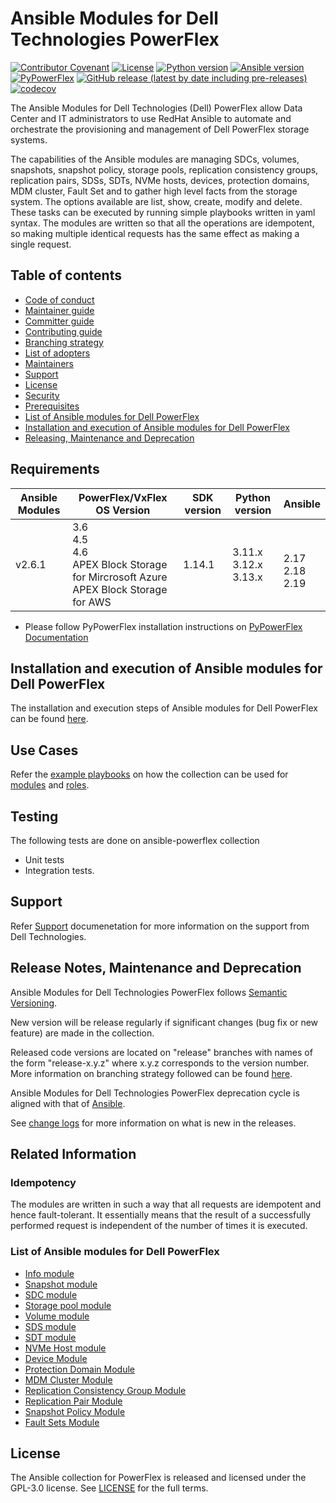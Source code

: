 # Ansible Modules for Dell Technologies PowerFlex

[![Contributor Covenant](https://img.shields.io/badge/Contributor%20Covenant-v2.0%20adopted-ff69b4.svg)](https://github.com/dell/ansible-powerflex/blob/main/docs/CODE_OF_CONDUCT.md)
[![License](https://img.shields.io/github/license/dell/ansible-powerflex)](https://github.com/dell/ansible-powerflex/blob/main/LICENSE)
[![Python version](https://img.shields.io/badge/python-3.10+-blue.svg)](https://www.python.org/downloads/)
[![Ansible version](https://img.shields.io/badge/ansible-2.16+-blue.svg)](https://pypi.org/project/ansible/)
[![PyPowerFlex](https://img.shields.io/github/v/release/dell/python-powerflex?include_prereleases&label=PyPowerFlex&style=flat-square)](https://github.com/dell/python-powerflex/releases)
[![GitHub release (latest by date including pre-releases)](https://img.shields.io/github/v/release/dell/ansible-powerflex?include_prereleases&label=latest&style=flat-square)](https://github.com/dell/ansible-powerflex/releases)
[![codecov](https://codecov.io/gh/dell/ansible-powerflex/branch/main/graph/badge.svg)](https://app.codecov.io/gh/dell/ansible-powerflex)

The Ansible Modules for Dell Technologies (Dell) PowerFlex allow Data Center and IT administrators to use RedHat Ansible to automate and orchestrate the provisioning and management of Dell PowerFlex storage systems.

The capabilities of the Ansible modules are managing SDCs, volumes, snapshots, snapshot policy, storage pools, replication consistency groups, replication pairs, SDSs, SDTs, NVMe hosts, devices, protection domains, MDM cluster, Fault Set and to gather high level facts from the storage system. The options available are list, show, create, modify and delete. These tasks can be executed by running simple playbooks written in yaml syntax. The modules are written so that all the operations are idempotent, so making multiple identical requests has the same effect as making a single request.

## Table of contents

* [Code of conduct](https://github.com/dell/ansible-powerflex/blob/main/docs/CODE_OF_CONDUCT.md)
* [Maintainer guide](https://github.com/dell/ansible-powerflex/blob/main/docs/MAINTAINER_GUIDE.md)
* [Committer guide](https://github.com/dell/ansible-powerflex/blob/main/docs/COMMITTER_GUIDE.md)
* [Contributing guide](https://github.com/dell/ansible-powerflex/blob/main/docs/CONTRIBUTING.md)
* [Branching strategy](https://github.com/dell/ansible-powerflex/blob/main/docs/BRANCHING.md)
* [List of adopters](https://github.com/dell/ansible-powerflex/blob/main/docs/ADOPTERS.md)
* [Maintainers](https://github.com/dell/ansible-powerflex/blob/main/docs/MAINTAINERS.md)
* [Support](https://github.com/dell/ansible-powerflex/blob/main/docs/SUPPORT.md)
* [License](#license)
* [Security](https://github.com/dell/ansible-powerflex/blob/main/docs/SECURITY.md)
* [Prerequisites](#prerequisites)
* [List of Ansible modules for Dell PowerFlex](#list-of-ansible-modules-for-dell-powerflex)
* [Installation and execution of Ansible modules for Dell PowerFlex](#installation-and-execution-of-ansible-modules-for-dell-powerflex)
* [Releasing, Maintenance and Deprecation](#releasing-maintenance-and-deprecation)



## Requirements

| **Ansible Modules** | **PowerFlex/VxFlex OS Version** | **SDK version** | **Python version** | **Ansible**              |
|---------------------|-----------------------|-------|--------------------|--------------------------|
| v2.6.1 |3.6 <br> 4.5 <br> 4.6 <br> APEX Block Storage for Mircrosoft Azure <br> APEX Block Storage for AWS | 1.14.1 | 3.11.x <br> 3.12.x <br> 3.13.x | <br> 2.17 <br> 2.18 <br> 2.19 |

  * Please follow PyPowerFlex installation instructions on [PyPowerFlex Documentation](https://github.com/dell/python-powerflex)

## Installation and execution of Ansible modules for Dell PowerFlex
The installation and execution steps of Ansible modules for Dell PowerFlex can be found [here](https://github.com/dell/ansible-powerflex/blob/main/docs/INSTALLATION.md).

## Use Cases
Refer the [example playbooks](https://github.com/dell/ansible-powerflex/tree/main/playbooks) on how the collection can be used for [modules](https://github.com/dell/ansible-powerflex/tree/main/playbooks/modules) and [roles](https://github.com/dell/ansible-powerflex/tree/main/playbooks/roles). 

## Testing
The following tests are done on ansible-powerflex collection
- Unit tests
- Integration tests.

## Support
Refer [Support](https://github.com/dell/ansible-powerflex/blob/main/docs/SUPPORT.md) documenetation for more information on the support from Dell Technologies.

## Release Notes, Maintenance and Deprecation
Ansible Modules for Dell Technologies PowerFlex follows [Semantic Versioning](https://semver.org/).

New version will be release regularly if significant changes (bug fix or new feature) are made in the collection.

Released code versions are located on "release" branches with names of the form "release-x.y.z" where x.y.z corresponds to the version number. More information on branching strategy followed can be found [here](https://github.com/dell/ansible-powerflex/blob/main/docs/BRANCHING.md).

Ansible Modules for Dell Technologies PowerFlex deprecation cycle is aligned with that of [Ansible](https://docs.ansible.com/ansible/latest/dev_guide/module_lifecycle.html).

See [change logs](https://github.com/dell/ansible-powerflex/blob/main/CHANGELOG.rst) for more information on what is new in the releases.

## Related Information

### Idempotency
The modules are written in such a way that all requests are idempotent and hence fault-tolerant. It essentially means that the result of a successfully performed request is independent of the number of times it is executed.

### List of Ansible modules for Dell PowerFlex
  * [Info module](https://github.com/dell/ansible-powerflex/blob/main/docs/modules/info.rst)
  * [Snapshot module](https://github.com/dell/ansible-powerflex/blob/main/docs/modules/snapshot.rst)
  * [SDC module](https://github.com/dell/ansible-powerflex/blob/main/docs/modules/sdc.rst)
  * [Storage pool module](https://github.com/dell/ansible-powerflex/blob/main/docs/modules/storagepool.rst)
  * [Volume module](https://github.com/dell/ansible-powerflex/blob/main/docs/modules/volume.rst)
  * [SDS module](https://github.com/dell/ansible-powerflex/blob/main/docs/modules/sds.rst)
  * [SDT module](https://github.com/dell/ansible-powerflex/blob/main/docs/modules/sdt.rst)
  * [NVMe Host module](https://github.com/dell/ansible-powerflex/blob/main/docs/modules/nvme_host.rst)
  * [Device Module](https://github.com/dell/ansible-powerflex/blob/main/docs/modules/device.rst)
  * [Protection Domain Module](https://github.com/dell/ansible-powerflex/blob/main/docs/modules/protection_domain.rst)
  * [MDM Cluster Module](https://github.com/dell/ansible-powerflex/blob/main/docs/modules/mdm_cluster.rst)
  * [Replication Consistency Group Module](https://github.com/dell/ansible-powerflex/blob/main/docs/modules/replication_consistency_group.rst)
  * [Replication Pair Module](https://github.com/dell/ansible-powerflex/blob/main/docs/modules/replication_pair.rst)
  * [Snapshot Policy Module](https://github.com/dell/ansible-powerflex/blob/main/docs/modules/snapshot_policy.rst)
  * [Fault Sets Module](https://github.com/dell/ansible-powerflex/blob/main/docs/modules/fault_set.rst)


## License
The Ansible collection for PowerFlex is released and licensed under the GPL-3.0 license. See [LICENSE](https://github.com/dell/ansible-powerflex/blob/main/LICENSE) for the full terms.